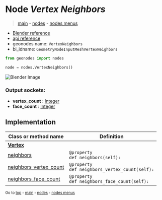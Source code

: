 # Node *Vertex Neighbors*

> [main](../index.md) - [nodes](nodes.md) - [nodes menus](nodes_menus.md)

- [Blender reference](https://docs.blender.org/manual/en/latest/modeling/geometry_nodes/mesh/vertex_neighbors.html)
- [api reference](https://docs.blender.org/api/current/bpy.types.GeometryNodeInputMeshVertexNeighbors.html)
- geonodes name: `VertexNeighbors`
- bl_idname: `GeometryNodeInputMeshVertexNeighbors`

```python
from geonodes import nodes

node = nodes.VertexNeighbors()
```

![Blender Image](https://docs.blender.org/manual/en/latest/_images/node-types_GeometryNodeInputMeshVertexNeighbors.webp)

### Output sockets:

- **vertex_count** : [Integer](Integer.md)
- **face_count** : [Integer](Integer.md)

## Implementation

| Class or method name | Definition |
|----------------------|------------|
| **[Vertex](Vertex.md)** |
| [neighbors](Vertex.md#neighbors) | `@property`<br> `def neighbors(self):` |
| [neighbors_vertex_count](Vertex.md#neighbors_vertex_count) | `@property`<br> `def neighbors_vertex_count(self):` |
| [neighbors_face_count](Vertex.md#neighbors_face_count) | `@property`<br> `def neighbors_face_count(self):` |

<sub>Go to [top](#node-Vertex-Neighbors) - [main](../index.md) - [nodes](nodes.md) - [nodes menus](nodes_menus.md)</sub>

